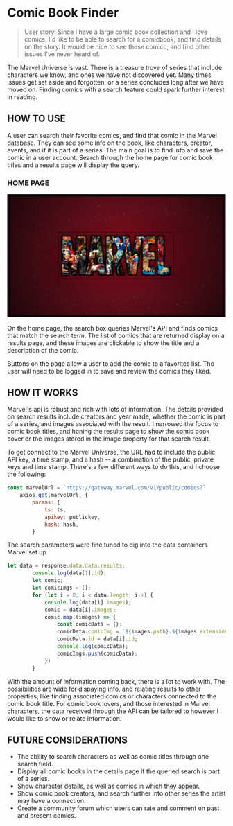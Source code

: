 # Comic Book Finder

> User story: Since I have a large comic book collection and I love comics, I'd like to be able to search for a comicbook, and find details on the story. It would be nice to see these comicc, and find other issues I've never heard of.

The Marvel Universe is vast. There is a treasure trove of series that include characters we know, and ones we have not discovered yet. Many times issues get set aside and forgotten, or a series concludes long after we have moved on. Finding comics with a search feature could spark further interest in reading.

## HOW TO USE

A user can search their favorite comics, and find that comic in the Marvel database. They can see some info on the book, like characters, creator, events, and if it is part of a series. The main goal is to find info and save the comic in a user account. Search through the home page for comic book titles and a results page will display the query.

### HOME PAGE

![Marvel](img/marvel_display.png)

On the home page, the search box queries Marvel's API and finds comics that match the search term. The list of comics that are returned display on a results page, and these images are clickable to show the title and a description of the comic.

Buttons on the page allow a user to add the comic to a favorites list. The user will need to be logged in to save and review the comics they liked.

## HOW IT WORKS

Marvel's api is robust and rich with lots of information. The details provided on search results include creators and year made, whether the comic is part of a series, and images associated with the result. I narrowed the focus to comic book titles, and honing the results page to show the comic book cover or the images stored in the image property for that search result.

To get connect to the Marvel Universe, the URL had to include the public API key, a time stamp, and a hash -- a combination of the public, private keys and time stamp. There's a few different ways to do this, and I choose the following:

```javascript
const marvelUrl = `https://gateway.marvel.com/v1/public/comics?`
    axios.get(marvelUrl, {
        params: {
            ts: ts,
            apikey: publickey,
            hash: hash,
        }
```

The search parameters were fine tuned to dig into the data containers Marvel set up.

```javascript
let data = response.data.data.results;
        console.log(data[1].id);
        let comic;
        let comicImgs = [];
        for (let i = 0; i < data.length; i++) {
            console.log(data[i].images);
            comic = data[i].images;
            comic.map((images) => {
                const comicData = {};
                comicData.comicImg = `${images.path}.${images.extension}`;
                comicData.id = data[i].id;
                console.log(comicData);
                comicImgs.push(comicData);
            })
        } 
```

With the amount of information coming back, there is a lot to work with. The possibilities are wide for dispaying info, and relating results to other properties, like finding associated comics or characters connected to the comic book title. For comic book lovers, and those interested in Marvel characters, the data received through the API can be tailored to however I would like to show or relate information.


## FUTURE CONSIDERATIONS

* The ability to search characters as well as comic titles through one search field.
* Display all comic books in the details page if the queried search is part of a series.
* Show character details, as well as comics in which they appear.
* Show comic book creators, and search further into other series the artist may have a connection.
* Create a community forum which users can rate and comment on past and present comics.